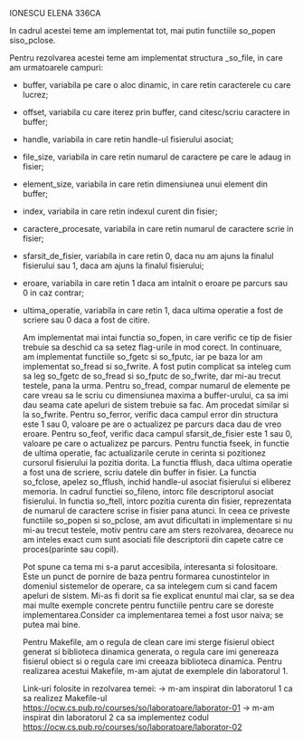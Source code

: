 IONESCU ELENA 336CA

In cadrul acestei teme am implementat tot, mai putin functiile so_popen siso_pclose.

Pentru rezolvarea acestei teme am implementat structura _so_file, in care am urmatoarele campuri:
- buffer, variabila pe care o aloc dinamic, in care retin caracterele cu care lucrez;
- offset, variabila cu care iterez prin buffer, cand citesc/scriu caractere in buffer;
- handle, variabila in care retin handle-ul fisierului asociat;
- file_size, variabila in care retin numarul de caractere pe care le adaug in fisier;
- element_size, variabila in care retin dimensiunea unui element din buffer;
- index, variabila in care retin indexul curent din fisier;
- caractere_procesate, variabila in care retin numarul de caractere scrie in fisier;
- sfarsit_de_fisier, variabila in care retin 0, daca nu am ajuns la finalul
  fisierului sau 1, daca am ajuns la finalul fisierului;
- eroare, variabila in care retin 1 daca am intalnit o eroare pe parcurs sau 
  0 in caz contrar;
- ultima_operatie, variabila in care retin 1, daca ultima operatie a fost de 
  scriere sau 0 daca a fost de citire.

	Am implementat mai intai functia so_fopen, in care verific ce tip de fisier 
trebuie sa deschid ca sa setez flag-urile in mod corect. In continuare, am implementat
functiile so_fgetc si so_fputc, iar pe baza lor am implementat so_fread si so_fwrite. 
A fost putin complicat sa inteleg cum sa leg so_fgetc de so_fread si so_fputc de 
so_fwrite, dar mi-au trecut testele, pana la urma. Pentru so_fread, compar
numarul de elemente pe care vreau sa le scriu cu dimensiunea maxima a buffer-urului,
ca sa imi dau seama cate apeluri de sistem  trebuie sa fac. Am procedat similar si la
so_fwrite. Pentru so_ferror, verific daca campul error din structura este 1 sau 0,
valoare pe are o actualizez pe parcurs daca dau de vreo eroare. Pentru so_feof,
verific daca campul sfarsit_de_fisier este 1 sau 0, valoare pe care o actualizez pe
parcurs. Pentru functia fseek, in functie de ultima operatie, fac actualizarile
cerute in cerinta si pozitionez cursorul fisierului la pozitia dorita. La functia 
fflush, daca ultima operatie a fost una de scriere, scriu datele din buffer in fisier.
La functia so_fclose, apelez so_fflush, inchid handle-ul asociat fisierului
si eliberez memoria. In cadrul functiei so_fileno, intorc file descriptorul asociat
fisierului. In functia so_ftell, intorc pozitia curenta din fisier, reprezentata de
numarul de caractere scrise in fisier pana atunci. In ceea ce priveste functiile
so_popen si so_pclose, am avut dificultati in implementare si nu mi-au trecut testele,
motiv pentru care am sters rezolvarea, deoarece nu am inteles exact cum sunt asociati
file descriptorii din capete catre ce proces(parinte sau copil). 

  Pot spune ca tema mi s-a parut accesibila, interesanta si folositoare. Este un 
punct de pornire de baza pentru formarea cunostintelor in domeniul sistemelor de operare, 
ca sa intelegem cum si cand facem apeluri de sistem. Mi-as fi dorit sa fie explicat enuntul
mai clar, sa se dea mai multe exemple concrete pentru functiile pentru care se doreste 
implementarea.Consider ca implementarea temei a fost usor naiva; se putea mai bine.

  Pentru Makefile, am o regula de clean care imi sterge fisierul obiect generat si 
biblioteca dinamica generata, o regula care imi genereaza fisierul obiect si o regula 
care imi creeaza biblioteca dinamica. Pentru realizarea acestui Makefile, m-am ajutat 
de exemplele din laboratorul 1.

  Link-uri folosite in rezolvarea temei:
-> m-am inspirat din laboratorul 1 ca sa realizez Makefile-ul
https://ocw.cs.pub.ro/courses/so/laboratoare/laborator-01 
-> m-am inspirat din laboratorul 2 ca sa implementez codul 
https://ocw.cs.pub.ro/courses/so/laboratoare/laborator-02


